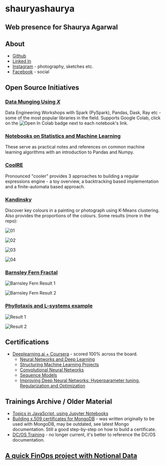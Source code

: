 # **shauryashaurya**
## Web presence for **Shaurya Agarwal**
  
## About   
  
* [Github](https://github.com/shauryashaurya)
* [Linked In](https://www.linkedin.com/in/shauryashaurya/)
* [Instagram](https://www.instagram.com/shaurya.shaurya/) - photography, sketches etc.
* [Facebook](https://www.facebook.com/shauryashaurya) - social
  
  
## Open Source Initiatives  
  
### [Data Munging Using *X*](https://github.com/shauryashaurya/learn-data-munging#data-munging-using-x)
Data Engineering Workshops with Spark (PySpark), Pandas, Dask, Ray etc - some of the most popular libraries in the field. Supports Google Colab, click on the ![Open In Colab](https://colab.research.google.com/assets/colab-badge.svg) badge next to each notebook's link.
  
### [Notebooks on Statistics and Machine Learning](https://github.com/shauryashaurya/Notes-on-Statistics-and-Machine-Learning-with-Python)
These serve as practical notes and references on common machine learning algorithms with an introduction to Pandas and Numpy.   
  
### [CoolRE](https://shauryashaurya.github.io/coolRE/)
Pronounced "cooler" provides 3 approaches to building a regular expressions engine - a toy overview, a backtracking based implementation and a finite-automata based approach.  
  
### [Kandinsky](https://shauryashaurya.github.io/kandinsky/)
Discover key colours in a painting or photograph using K-Means clustering. Also provides the proportions of the colours. Some results (more in the repo):  
  
  ![01](images/k1.jpg)
    
  ![02](images/k2.jpg)
    
  ![03](images/k3.jpg)
    
  ![04](images/k4.jpg)
    
  
### [Barnsley Fern Fractal](https://gist.github.com/shauryashaurya/257042e27df06f771f34bcc877b128cf)  
  
  ![Barnsley Fern Result 1](images/barnsley1.jpg)  
    
  ![Barnsley Fern Result 2](images/barnsley3.png)  
  
### [Phyllotaxis and L-systems example](https://gist.github.com/shauryashaurya/9ce3815ae7f95fd0d9997c5d882d10a4)  
  
  ![Result 1](images/phyllo1.jpg)  
    
  ![Result 2](images/phyllo0.jpg)  
  
## Certifications  
* [Deeplearning.ai + Coursera](https://www.coursera.org/account/accomplishments/specialization/certificate/3Q6YKY4FL893) - scored 100% across the board.
  * [Neural Networks and Deep Learning](https://coursera.org/share/6e6578079a897653f694e2b0aa29d9c3) 
  * [Structuring Machine Learning Projects](https://coursera.org/share/16748962ee3b2810bf474859c9663644)
  * [Convolutional Neural Networks](https://coursera.org/share/d924d509e6dcb5f99c9ec7bd2d59e9ca)
  * [Sequence Models](https://coursera.org/share/01d13b9030cbd126b7a14bc82281d04a)
  * [Improving Deep Neural Networks: Hyperparameter tuning, Regularization and Optimization](https://coursera.org/share/8500658682fc0106deef572092443159)
  
## Trainings Archive / Older Material  
* [Topics in JavaScript, using Jupyter Notebooks](https://github.com/shauryashaurya/Simplifying-Advanced-Topics-in-Javascript)
* [Building x.509 certificates for MongoDB](https://github.com/shauryashaurya/tutorial-x.509certificates-mongo) - was written originally to be used with MongoDB, may be outdated, see latest Mongo documentation. Still a good step-by-step on how to build a certificate.
* [DC/OS Training](https://shauryashaurya.github.io/DCOS-Training/) - no longer current, it's better to reference the DC/OS documentation.
     
## [A quick FinOps project with Notional Data](https://shauryashaurya.github.io/shauryashaurya/Sample-FinOps-Project/blob/main/Cost_Usage_Analysis_001.html)
   
